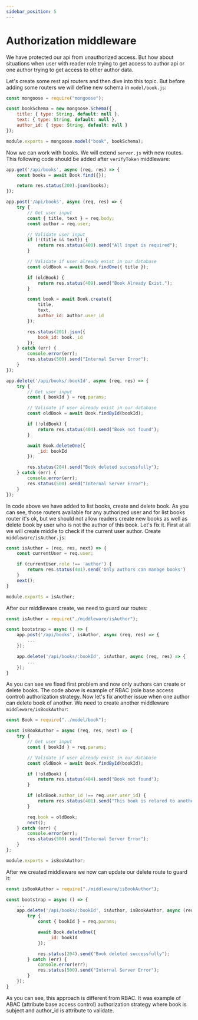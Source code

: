 ```yaml
---
sidebar_position: 5
---
```


# Authorization middleware
We have protected our api from unauthorized access. But how about situations when user with reader role trying to get access to author api or one author trying to get access to other author data. 

Let's create some rest api routers and then dive into this topic. But before adding some routers we will define new schema in `model/book.js`:

```js
const mongoose = require("mongoose");

const bookSchema = new mongoose.Schema({
    title: { type: String, default: null },
    text: { type: String, default: null },
    author_id: { type: String, default: null }
});

module.exports = mongoose.model("book", bookSchema);
```

Now we can work with books. We will extend `server.js` with new routes. This following code should be added after `verifyToken` middleware:
```js
app.get('/api/books', async (req, res) => {
    const books = await Book.find({});

    return res.status(200).json(books);
});

app.post('/api/books', async (req, res) => {
    try {
        // Get user input
        const { title, text } = req.body;
        const author = req.user;

        // Validate user input
        if (!(title && text)) {
            return res.status(400).send("All input is required");
        }

        // Validate if user already exist in our database
        const oldBook = await Book.findOne({ title });

        if (oldBook) {
            return res.status(409).send("Book Already Exist.");
        }

        const book = await Book.create({
            title,
            text,
            author_id: author.user_id
        });

        res.status(201).json({
            book_id: book._id
        });
    } catch (err) {
        console.error(err);
        res.status(500).send("Internal Server Error");
    }
});

app.delete('/api/books/:bookId', async (req, res) => {
    try {
        // Get user input
        const { bookId } = req.params;

        // Validate if user already exist in our database
        const oldBook = await Book.findById(bookId);

        if (!oldBook) {
            return res.status(404).send("Book not found");
        }

        await Book.deleteOne({
            _id: bookId
        });

        res.status(204).send("Book deleted successfully");
    } catch (err) {
        console.error(err);
        res.status(500).send("Internal Server Error");
    }
});
```

In code above we have added to list books, create and delete book. As you can see, those routers available for any authorized user and for list books router it's ok, but we should  not allow readers create new books as well as delete book by user who is not the author of this book. Let's fix it.
First at all we will create middle to check if the current user author.  Create `middleware/isAuthor.js`:

```js
const isAuthor = (req, res, next) => {
    const currentUser = req.user;

    if (currentUser.role !== 'author') {
        return res.status(401).send('Only authors can manage books')
    }
    next();
}

module.exports = isAuthor;
```

After our middleware create, we need to guard our routes:

```js
const isAuthor = require("./middleware/isAuthor");

const bootstrap = async () => {
    app.post('/api/books', isAuthor, async (req, res) => {
        ...
    });

    app.delete('/api/books/:bookId', isAuthor, async (req, res) => {
        ...
    });
}
```

As you can see we fixed first problem and now only authors can create or delete books. The code above is example of RBAC (role base access control) authorization strategy.
Now let's fix another issue when one author can delete book of another. We need to create another middleware `middleware/isBookAuthor`:

```js
const Book = require("../model/book");

const isBookAuthor = async (req, res, next) => {
    try {
        // Get user input
        const { bookId } = req.params;

        // Validate if user already exist in our database
        const oldBook = await Book.findById(bookId);

        if (!oldBook) {
            return res.status(404).send("Book not found");
        }

        if (oldBook.author_id !== req.user.user_id) {
            return res.status(401).send("This book is relared to another author");
        }

        req.book = oldBook;
        next();
    } catch (err) {
        console.error(err);
        res.status(500).send("Internal Server Error");
    }
};

module.exports = isBookAuthor;
```

After we created middleware we now can update our delete route to guard it:
```js
const isBookAuthor = require("./middleware/isBookAuthor");

const bootstrap = async () => {
    ...
    app.delete('/api/books/:bookId', isAuthor, isBookAuthor, async (req, res) => {
        try {
            const { bookId } = req.params;

            await Book.deleteOne({
                _id: bookId
            });

            res.status(204).send("Book deleted successfully");
        } catch (err) {
            console.error(err);
            res.status(500).send("Internal Server Error");
        }
    });
}
```

As you can see, this approach is different from RBAC. It was example of ABAC (attribute base access control) authorization strategy where book is subject and author_id is attribute to validate.